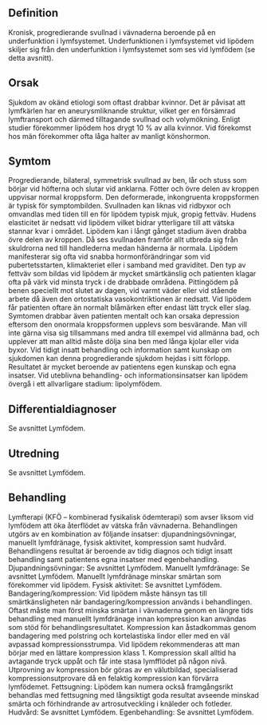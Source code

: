 ## Definition

Kronisk, progredierande svullnad i vävnaderna beroende på en underfunktion i lymfsystemet. Underfunktionen i lymfsystemet vid lipödem skiljer sig från den underfunktion i lymfsystemet som ses vid lymfödem (se detta avsnitt).

## Orsak

Sjukdom av okänd etiologi som oftast drabbar kvinnor. Det är påvisat att lymfkärlen har en aneurysmliknande struktur, vilket ger en försämrad lymftransport och därmed tilltagande svullnad och volymökning. Enligt studier förekommer lipödem hos drygt 10 % av alla kvinnor. Vid förekomst hos män förekommer ofta låga halter av manligt könshormon.

## Symtom

Progredierande, bilateral, symmetrisk svullnad av ben, lår och stuss som börjar vid höfterna och slutar vid anklarna. Fötter och övre delen av kroppen uppvisar normal kroppsform. Den deformerade, inkongruenta kroppsformen är typisk för symptombilden. Svullnaden kan liknas vid ridbyxor och omvandlas med tiden till en för lipödem typisk mjuk, gropig fettväv. Hudens elasticitet är nedsatt vid lipödem vilket bidrar ytterligare till att vätska stannar kvar i området. Lipödem kan i långt gånget stadium även drabba övre delen av kroppen. Då ses svullnaden framför allt utbreda sig från skuldrorna ned till handlederna medan händerna är normala. Lipödem manifesterar sig ofta vid snabba hormonförändringar som vid pubertetsstarten, klimakteriet eller i samband med graviditet.
Den typ av fettväv som bildas vid lipödem är mycket smärtkänslig och patienten klagar ofta på värk vid minsta tryck i de drabbade områdena. Pittingödem på benen speciellt mot slutet av dagen, vid varmt väder eller vid stående arbete då även den ortostatiska vasokontriktionen är nedsatt. Vid lipödem får patienten oftare än normalt blåmärken efter endast lätt tryck eller slag. Symtomen drabbar även patienten mentalt och kan orsaka depression eftersom den onormala kroppsformen upplevs som besvärande. Man vill inte gärna visa sig tillsammans med andra till exempel vid allmänna bad, och upplever att man alltid måste dölja sina ben med långa kjolar eller vida byxor.
Vid tidigt insatt behandling och information samt kunskap om sjukdomen kan denna progredierande sjukdom hejdas i sitt förlopp. Resultatet är mycket beroende av patientens egen kunskap och egna insatser. Vid uteblivna behandling- och informationsinsatser kan lipödem övergå i ett allvarligare stadium: lipolymfödem.

## Differentialdiagnoser

Se avsnittet Lymfödem.

## Utredning

Se avsnittet Lymfödem.

## Behandling

Lymfterapi (KFÖ – kombinerad fysikalisk ödemterapi) som avser liksom vid lymfödem att öka återflödet av vätska från vävnaderna. Behandlingen utgörs av en kombination av följande insatser: djupandningsövningar, manuellt lymfdränage, fysisk aktivitet, kompression samt hudvård. Behandlingens resultat är beroende av tidig diagnos och tidigt insatt behandling samt patientens egna insatser med egenbehandling.
Djupandningsövningar: Se avsnittet Lymfödem.
Manuellt lymfdränage: Se avsnittet Lymfödem. Manuellt lymfdränage minskar smärtan som förekommer vid lipödem.
Fysisk aktivitet: Se avsnittet Lymfödem.
Bandagering/kompression: Vid lipödem måste hänsyn tas till smärtkänsligheten när bandagering/kompression används i behandlingen. Oftast måste man först minska smärtan i vävnaderna genom en längre tids behandling med manuellt lymfdränage innan kompression kan användas som stöd för behandlingsresultatet. Kompression kan åstadkommas genom bandagering med polstring och kortelastiska lindor eller med en väl avpassad kompressionsstrumpa. Vid lipödem rekommenderas att man börjar med en lättare kompression klass 1. Kompression skall alltid ha avtagande tryck uppåt och får inte stasa lymfflödet på någon nivå. Utprovning av kompression bör göras av en välutbildad, specialiserad kompressionsutprovare då en felaktig kompression kan förvärra lymfödemet.
Fettsugning: Lipödem kan numera också framgångsrikt behandlas med fettsugning med långsiktigt goda resultat avseende minskad smärta och förhindrande av artrosutveckling i knäleder och fotleder.
Hudvård: Se avsnittet Lymfödem.
Egenbehandling: Se avsnittet Lymfödem.

